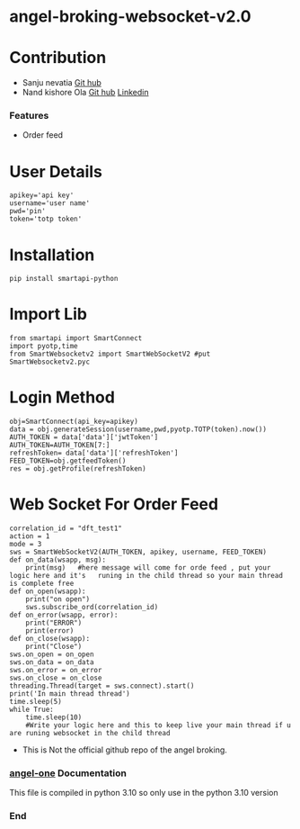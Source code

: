 # angel-broking-websocket-v2.0 
# Contribution
- Sanju nevatia  [Git hub](https://github.com/nevatia)
- Nand kishore Ola  [Git hub](https://github.com/nevatia) [Linkedin](https://www.linkedin.com/in/nand-kishore-ola-074031247/)

### Features

- Order feed
# User Details
	apikey='api key'
	username='user name'
	pwd='pin'
	token='totp token'
# Installation
	pip install smartapi-python
# Import Lib
	from smartapi import SmartConnect
	import pyotp,time
	from SmartWebsocketv2 import SmartWebSocketV2 #put  SmartWebsocketv2.pyc 
# Login Method
	obj=SmartConnect(api_key=apikey)
	data = obj.generateSession(username,pwd,pyotp.TOTP(token).now())
	AUTH_TOKEN = data['data']['jwtToken']
	AUTH_TOKEN=AUTH_TOKEN[7:]
	refreshToken= data['data']['refreshToken']
	FEED_TOKEN=obj.getfeedToken()
	res = obj.getProfile(refreshToken)


# Web Socket For Order Feed
	correlation_id = "dft_test1"
	action = 1
	mode = 3
	sws = SmartWebSocketV2(AUTH_TOKEN, apikey, username, FEED_TOKEN)
	def on_data(wsapp, msg):
		print(msg)   #here message will come for orde feed , put your logic here and it's 	runing in the child thread so your main thread is complete free 
	def on_open(wsapp):
		print("on open")
		sws.subscribe_ord(correlation_id)
	def on_error(wsapp, error):
		print("ERROR")
		print(error)
	def on_close(wsapp):
		print("Close")
	sws.on_open = on_open
	sws.on_data = on_data
	sws.on_error = on_error
	sws.on_close = on_close
	threading.Thread(target = sws.connect).start()
	print('In main thread thread')
	time.sleep(5)
	while True:
		time.sleep(10)
		#Write your logic here and this to keep live your main thread if u are runing websocket in the child thread






- This is Not the official github repo of the angel broking.
### [angel-one](https://github.com/angel-one/smartapi-python) Documentation

This file is compiled in python 3.10 so only use in the python 3.10 version
### End
